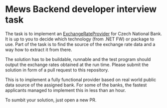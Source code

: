 # Mews Backend developer interview task

The task is to implement an [ExchangeRateProvider]( https://github.com/MewsSystems/samples/blob/master/ExchangeRateUpdater/ExchangeRateProvider.cs) for Czech National Bank. It is up to you to decide which technology (from .NET FW) or package to use. Part of the task is to find the source of the exchange rate data and a way how to extract it from there.

The solution has to be buildable, runnable and the test program should output the exchange rates obtained at the run time. Please submit the solution in form of a pull request to this repository.

This is to implement a fully functional provider based on real world public data source of the assigned bank. For some of the banks, the fastest applicants managed to implement this in less than an hour.

To sumbit your solution, just open a new PR.
